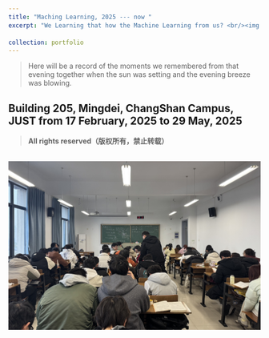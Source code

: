 ```yaml
---
title: "Maching Learning, 2025 --- now "
excerpt: "We Learning that how the Machine Learning from us? <br/><img src='/images/AImethods.jpg'>"

collection: portfolio
---
```


> Here will be a record of the moments we remembered from that evening together when the sun was setting and the evening breeze was blowing.

## Building 205, Mingdei, ChangShan Campus, JUST from 17 February, 2025 to 29 May, 2025
> **All rights reserved（版权所有，禁止转载）**        

<br/><img src='/images/oro2025/oro2501.jpeg'>    
